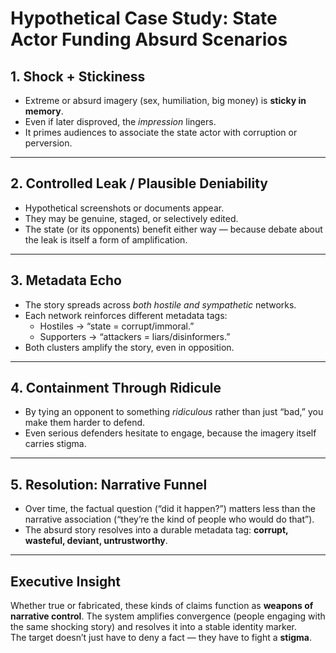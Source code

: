 # Hypothetical Case Study: State Actor Funding Absurd Scenarios

## **1. Shock + Stickiness**
- Extreme or absurd imagery (sex, humiliation, big money) is **sticky in memory**.  
- Even if later disproved, the *impression* lingers.  
- It primes audiences to associate the state actor with corruption or perversion.  

---

## **2. Controlled Leak / Plausible Deniability**
- Hypothetical screenshots or documents appear.  
- They may be genuine, staged, or selectively edited.  
- The state (or its opponents) benefit either way — because debate about the leak is itself a form of amplification.  

---

## **3. Metadata Echo**
- The story spreads across *both hostile and sympathetic* networks.  
- Each network reinforces different metadata tags:  
  - Hostiles → “state = corrupt/immoral.”  
  - Supporters → “attackers = liars/disinformers.”  
- Both clusters amplify the story, even in opposition.  

---

## **4. Containment Through Ridicule**
- By tying an opponent to something *ridiculous* rather than just “bad,” you make them harder to defend.  
- Even serious defenders hesitate to engage, because the imagery itself carries stigma.  

---

## **5. Resolution: Narrative Funnel**
- Over time, the factual question (“did it happen?”) matters less than the narrative association (“they’re the kind of people who would do that”).  
- The absurd story resolves into a durable metadata tag: **corrupt, wasteful, deviant, untrustworthy**.  

---

## **Executive Insight**
Whether true or fabricated, these kinds of claims function as **weapons of narrative control**. The system amplifies convergence (people engaging with the same shocking story) and resolves it into a stable identity marker.  
The target doesn’t just have to deny a fact — they have to fight a **stigma**.
